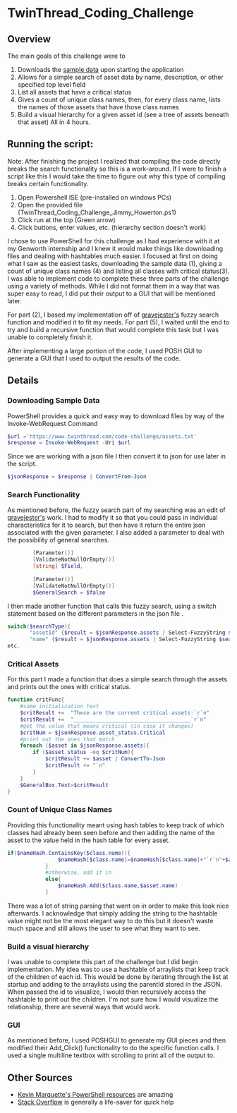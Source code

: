 # TwinThread_Coding_Challenge
## Overview
The main goals of this challenge were to 
1. Downloads the [sample data](https://www.twinthread.com/code-challenge/assets.txt) upon starting the application
2. Allows for a simple search of asset data by name, description, or other specified top level field
3. List all assets that have a critical status
4. Gives a count of unique class names, then, for every class name, lists the names of those assets that have those class names
5. Build a visual hierarchy for a given asset id (see a tree of assets beneath that asset)
All in 4 hours.

## Running the script:
Note: After finishing the project I realized that compiling the code directly breaks the search functionality so this is a work-around. If I were to finish a script like this I would take the time to figure out why this type of compiling breaks certain functionality.
1. Open Powershell ISE (pre-installed on windows PCs)
2. Open the provided file (TwinThread_Coding_Challenge_Jimmy_Howerton.ps1)
3. Click run at the top (Green arrow)
4. Click buttons, enter values, etc. (hierarchy section doesn't work)

  I chose to use PowerShell for this challenge as I had experience with it at my Genworth internship and I knew it would make things like downloading files and dealing with hashtables much easier. I focused at first on doing what I saw as the easiest tasks, downloading the sample data (1), giving a count of unique class names (4) and listing all classes with critical status(3). I was able to implement code to complete these three parts of the challenge using a variety of methods. While I did not format them in a way that was super easy to read, I did put their output to a GUI that will be mentioned later.
 
 For part (2), I based my implementation off of [gravejester's](https://github.com/gravejester/Communary.PASM/blob/master/Functions/Select-FuzzyString.ps1) fuzzy search function and modified it to fit my needs. For part (5), I waited until the end to try and build a recursive function that would complete this task but I was unable to completely finish it.
 
 After implementing a large portion of the code, I used POSH GUI to generate a GUI that I used to output the results of the code. 
## Details
### Downloading Sample Data
PowerShell provides a quick and easy way to download files by way of the Invoke-WebRequest Command 
```PowerShell
$url ='https://www.twinthread.com/code-challenge/assets.txt'
$response = Invoke-WebRequest -Uri $url
```
Since we are working with a json file I then convert it to json for use later in the script.
```PowerShell
$jsonResponse = $response | ConvertFrom-Json
```
### Search Functionality
As mentioned before, the fuzzy search part of my searching was an edit of [gravejester's](https://github.com/gravejester/Communary.PASM/blob/master/Functions/Select-FuzzyString.ps1) work. I had to modify it so that you could pass in individual characteristics for it to search, but then have it return the entire json associated with the given parameter. I also added a parameter to deal with the possibility of general searches.
```PowerShell
        [Parameter()]
        [ValidateNotNullOrEmpty()]
        [string] $Field,
        
        [Parameter()]
        [ValidateNotNullOrEmpty()]
        $GeneralSearch = $false
  ```
  I then made another function that calls this fuzzy search, using a switch statement based on the different parameters in the json file
 .
 ```PowerShell
 switch($searchType){
        "assetId" {$result = $jsonResponse.assets | Select-FuzzyString $searchStr -Field $searchType -GeneralSearch $general | Sort-Object Score,Result -Descending}
        "name" {$result = $jsonResponse.assets | Select-FuzzyString $searchStr -Field $searchType -GeneralSearch $general | Sort-Object Score,Result -Descending}
etc.
```
### Critical Assets
For this part I made a function that does a simple search through the assets and prints out the ones with critical status.
```PowerShell
function critFunc{
    #some initialization text
    $critResult +=  "These are the current critical assets:`r`n"
    $critResult +=  "_____________________________________`r`n"
    #get the value that means critical (in case it changes)
    $critNum = $jsonResponse.asset_status.Critical
    #print out the ones that match
    foreach ($asset in $jsonResponse.assets){
        if ($asset.status -eq $critNum){
            $critResult += $asset | ConvertTo-Json
            $critResult += "`n"
        }
    }
    $GeneralBox.Text=$critResult
}
```
### Count of Unique Class Names
Providing this functionality meant using hash tables to keep track of which classes had already been seen before and then adding the name of the asset to the value held in the hash table for every asset.
```PowerShell
if($nameHash.ContainsKey($class.name)){
                $nameHash[$class.name]=$nameHash[$class.name]+"`r`n"+$asset.name
            }
            #otherwise, add it in
            else{
                $nameHash.Add($class.name,$asset.name)
            }
```
There was a lot of string parsing that went on in order to make this look nice afterwards. I acknowledge that simply adding the string to the hashtable value might not be the most elegant way to do this but it doesn't waste much space and still allows the user to see what they want to see.
### Build a visual hierarchy
I was unable to complete this part of the challenge but I did begin implementation. My idea was to use a hashtable of arraylists that keep track of the children of each id. This would be done by iterating through the list at startup and adding to the arraylists using the parentId stored in the JSON. When passed the id to visualize, I would then recursively access the hashtable to print out the children. I'm not sure how I would visualize the relationship, there are several ways that would work.

### GUI
As mentioned before, I used POSHGUI to generate my GUI pieces and then modified their Add_Click() functionality to do the specific function calls. I used a single multiline textbox with scrolling to print all of the output to.

## Other Sources
- [Kevin Marquette's PowerShell resources](https://kevinmarquette.github.io/) are amazing 
- [Stack Overflow](https://stackoverflow.com/) is generally a life-saver for quick help

